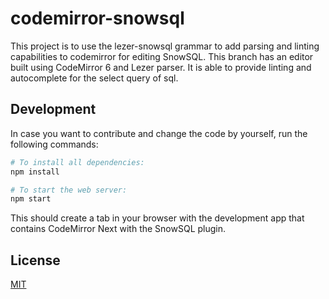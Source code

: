 # codemirror-snowsql
This project is to use the lezer-snowsql grammar to add parsing and linting capabilities to codemirror for editing SnowSQL. This branch has an editor built using 
CodeMirror 6 and Lezer parser. It is able to provide linting and autocomplete for the select query of sql.

## Development
In case you want to contribute and change the code by yourself, run the following commands:

```bash
# To install all dependencies:
npm install

# To start the web server:
npm start
```

This should create a tab in your browser with the development app that contains CodeMirror Next with the SnowSQL plugin.

## License
[MIT](./LICENSE)
